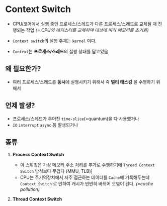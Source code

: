 # Context Switch

- CPU/코어에서 실행 중인 프로세스/스레드가 다른 프로세스/스레드로 교체될 때 진행되는 작업 *(= CPU와 레지스터를 교체하며 대상에 따라 메모리를 초기화)*

- `Context switch`의 실행 주체는 `kernel` 이다.

- `Context`는 **프로세스/스레드**의 실행 상태를 담고있음

  
  
## 왜 필요한가?

- 여러 프로세스/스레드를 **동시**에 실행시키기 위해서 즉 **멀티 태스킹** 을 수행하기 위해서


  
## 언제 발생?

- 프로세스/스레드가 주어진 `time-slice`(=quantum)을 다 사용했거나
- `IO` `interrupt` `async` 등 발생되거나


  
## 종류

1. **Process Context Switch**
   - 이 스위칭은 가상 메모리 주소 처리를 추가로 수행하기에 `Thread Context Switch` 방식보다 무겁다 (MMU, TLB)]
   - CPU는 주기억장치에서 자주 접근하는 데이터를 `Cache`에 기록해두는데 `Context Switch` 로 인하여 캐시가 빈번히 바뀌어 오염이 된다. *(=cache pollution)*
   
2. **Thread Context Switch**
